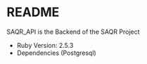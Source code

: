 # README

SAQR_API is the Backend of the SAQR Project

* Ruby Version: 2.5.3
* Dependencies (Postgresql)

